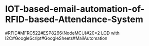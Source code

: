 # IOT-based-email-automation-of-RFID-based-Attendance-System
#RFID#MFRC522#ESP8266(NodeMCU)#20*2 LCD with I2C#GoogleScript#GoogleSheets#MailAutomation
